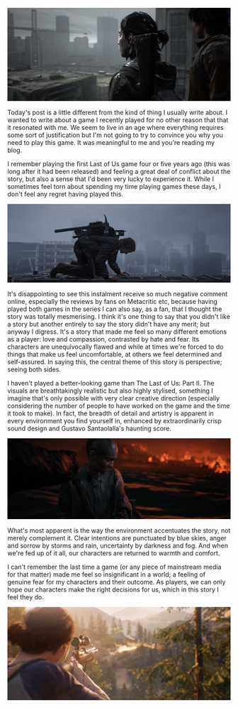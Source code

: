 ![The Last of Us, Part II](./tlou2_1.jpg)

Today's post is a little different from the kind of thing I usually write about. I wanted to write about a game I recently played for no other reason that that it resonated with me. We seem to live in an age where everything requires some sort of justification but I'm not going to try to convince you why you need to play this game. It was meaningful to me and you're reading my blog.

I remember playing the first Last of Us game four or five years ago (this was long after it had been released) and feeling a great deal of conflict about the story, but also a sense that I'd been very lucky to experience it. While I sometimes feel torn about spending my time playing games these days, I don't feel any regret having played this.

![The Last of Us, Part II](./tlou2_2.jpg)

It's disappointing to see this instalment receive so much negative comment online, especially the reviews by fans on Metacritic etc, because having played both games in the series I can also say, as a fan, that I thought the story was totally mesmerising. I think it's one thing to say that you didn't like a story but another entirely to say the story didn't have any merit; but anyway I digress. It's a story that made me feel so many different emotions as a player: love and compassion, contrasted by hate and fear. Its characters are unequivocally flawed and while at times we're forced to do things that make us feel uncomfortable, at others we feel determined and self-assured. In saying this, the central theme of this story is perspective; seeing both sides.

I haven't played a better-looking game than The Last of Us: Part II. The visuals are breathtakingly realistic but also highly stylised, something I imagine that's only possible with very clear creative direction (especially considering the number of people to have worked on the game and the time it took to make). In fact, the breadth of detail and artistry is apparent in every environment you find yourself in, enhanced by extraordinarily crisp sound design and Gustavo Santaolalla's haunting score. 

![The Last of Us, Part II](./tlou2_3.jpg)

What's most apparent is the way the environment accentuates the story, not merely complement it. Clear intentions are punctuated by blue skies, anger and sorrow by storms and rain, uncertainty by darkness and fog. And when we're fed up of it all, our characters are returned to warmth and comfort.

I can't remember the last time a game (or any piece of mainstream media for that matter) made me feel so insignificant in a world; a feeling of genuine fear for my characters and their outcome. As players, we can only hope our characters make the right decisions for us, which in this story I feel they do.

![The Last of Us, Part II](./tlou2_4.jpg)